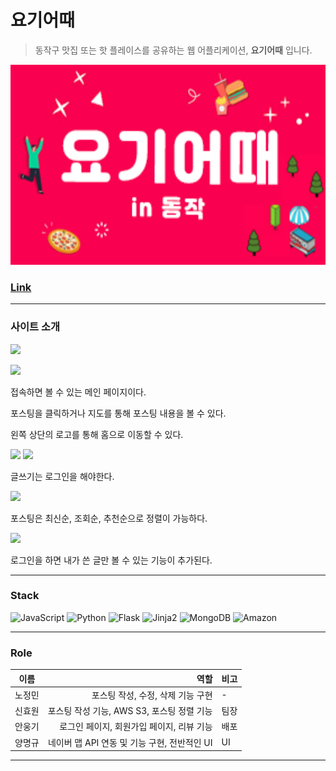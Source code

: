 # 요기어때
> 동작구 맛집 또는 핫 플레이스를 공유하는 웹 어플리케이션, **요기어때** 입니다.

<img src="/yogi-eoddae-thumbnail.png" width="560px" height="320px" alt="Yogi-Eoddae"></img><br/>

### [Link](http://nunggi.shop/)
---

### 사이트 소개

<p align="cencter">
<img src="https://user-images.githubusercontent.com/48724199/178913025-3be998ac-2020-4e5c-a992-1e3136e783fe.gif">
</p>

<img src="https://user-images.githubusercontent.com/48724199/178924383-84775d7a-8f36-4944-a5a2-eed623d05215.gif">

접속하면 볼 수 있는 메인 페이지이다.

포스팅을 클릭하거나 지도를 통해 포스팅 내용을 볼 수 있다.

왼쪽 상단의 로고를 통해 홈으로 이동할 수 있다.

<img src="https://user-images.githubusercontent.com/48724199/178917997-6553401b-1fc4-49df-9fe8-21087dfed699.png">
<img src="https://user-images.githubusercontent.com/48724199/178917295-eff4ed58-6b38-4b8a-b763-d224d2789263.png">

글쓰기는 로그인을 해야한다.

<img src="https://user-images.githubusercontent.com/48724199/178917473-337eb2bb-867e-4501-bee7-8fa6ad30284d.png">

포스팅은 최신순, 조회순, 추천순으로 정렬이 가능하다.

<img src="https://user-images.githubusercontent.com/48724199/178921041-dd1bb30c-14a7-4e93-9a55-5e7e9e1f3484.gif">

로그인을 하면 내가 쓴 글만 볼 수 있는 기능이 추가된다.


---------------
<!-- Stack -->

### Stack

![JavaScript](https://img.shields.io/badge/-JavaScript-%23F7DF1C?style=for-the-badge&logo=javascript&logoColor=000000&labelColor=%23F7DF1C&color=%23FFCE5A)
![Python](https://img.shields.io/badge/-Python-007ACC?style=for-the-badge&logo=Python&color=white)
![Flask](https://img.shields.io/badge/-Flask-007ACC?style=for-the-badge&logo=Flask)
![Jinja2](https://img.shields.io/badge/-Jinja2-F05032?style=for-the-badge&logo=Jinja&logoColor=ffffff)
![MongoDB](https://img.shields.io/badge/-MongoDB-43853d?style=for-the-badge&logo=MongoDB&logoColor=white)
![Amazon](https://img.shields.io/badge/-AWS_EC2-232F3E?style=for-the-badge&logo=Amazon-aws&logoColor=white)

---

<!-- Role -->

### Role

|  이름  |                               역할 | 비고         |
| :----: | ---------------------------------: | :----------- |
| 노정민 | 포스팅 작성, 수정, 삭제 기능 구현 |     -     |
| 신효원 | 포스팅 작성 기능, AWS S3, 포스팅 정렬 기능 | 팀장 |
| 안웅기 |  로그인 페이지, 회원가입 페이지, 리뷰 기능 |    배포      |
| 양명규 |   네이버 맵 API 연동 및 기능 구현, 전반적인 UI | UI           |

---
